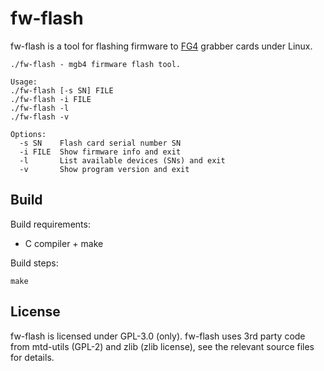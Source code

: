 # fw-flash

fw-flash is a tool for flashing firmware to
[FG4](https://www.digiteqautomotive.com/en/products/grabbers-and-image-tools/framegrabber-4)
grabber cards under Linux.


```
./fw-flash - mgb4 firmware flash tool.

Usage:
./fw-flash [-s SN] FILE
./fw-flash -i FILE
./fw-flash -l
./fw-flash -v

Options:
  -s SN    Flash card serial number SN
  -i FILE  Show firmware info and exit
  -l       List available devices (SNs) and exit
  -v       Show program version and exit

```

## Build
Build requirements:
* C compiler + make

Build steps:
```shell
make
```

## License
fw-flash is licensed under GPL-3.0 (only).
fw-flash uses 3rd party code from mtd-utils (GPL-2) and zlib (zlib license),
see the relevant source files for details.
